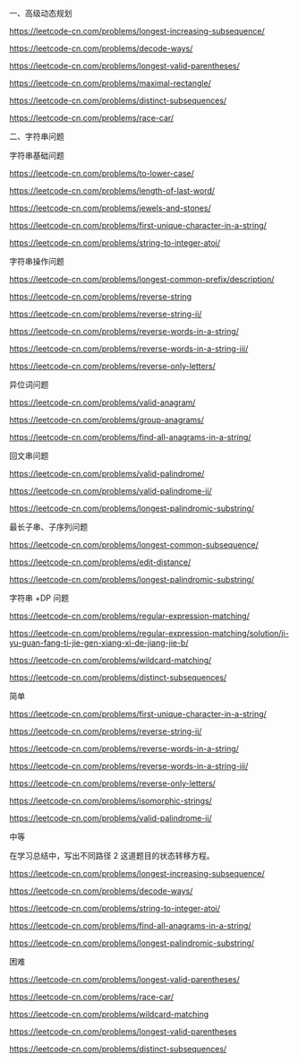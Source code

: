 一、高级动态规划

https://leetcode-cn.com/problems/longest-increasing-subsequence/

https://leetcode-cn.com/problems/decode-ways/

https://leetcode-cn.com/problems/longest-valid-parentheses/

https://leetcode-cn.com/problems/maximal-rectangle/

https://leetcode-cn.com/problems/distinct-subsequences/

https://leetcode-cn.com/problems/race-car/

二、字符串问题

字符串基础问题

https://leetcode-cn.com/problems/to-lower-case/

https://leetcode-cn.com/problems/length-of-last-word/

https://leetcode-cn.com/problems/jewels-and-stones/

https://leetcode-cn.com/problems/first-unique-character-in-a-string/

https://leetcode-cn.com/problems/string-to-integer-atoi/

字符串操作问题

https://leetcode-cn.com/problems/longest-common-prefix/description/

https://leetcode-cn.com/problems/reverse-string

https://leetcode-cn.com/problems/reverse-string-ii/

https://leetcode-cn.com/problems/reverse-words-in-a-string/

https://leetcode-cn.com/problems/reverse-words-in-a-string-iii/

https://leetcode-cn.com/problems/reverse-only-letters/

异位词问题

https://leetcode-cn.com/problems/valid-anagram/

https://leetcode-cn.com/problems/group-anagrams/

https://leetcode-cn.com/problems/find-all-anagrams-in-a-string/

回文串问题

https://leetcode-cn.com/problems/valid-palindrome/

https://leetcode-cn.com/problems/valid-palindrome-ii/

https://leetcode-cn.com/problems/longest-palindromic-substring/

最长子串、子序列问题

https://leetcode-cn.com/problems/longest-common-subsequence/

https://leetcode-cn.com/problems/edit-distance/

https://leetcode-cn.com/problems/longest-palindromic-substring/

字符串 +DP 问题

https://leetcode-cn.com/problems/regular-expression-matching/

https://leetcode-cn.com/problems/regular-expression-matching/solution/ji-yu-guan-fang-ti-jie-gen-xiang-xi-de-jiang-jie-b/

https://leetcode-cn.com/problems/wildcard-matching/

https://leetcode-cn.com/problems/distinct-subsequences/

简单

https://leetcode-cn.com/problems/first-unique-character-in-a-string/

https://leetcode-cn.com/problems/reverse-string-ii/

https://leetcode-cn.com/problems/reverse-words-in-a-string/

https://leetcode-cn.com/problems/reverse-words-in-a-string-iii/

https://leetcode-cn.com/problems/reverse-only-letters/

https://leetcode-cn.com/problems/isomorphic-strings/

https://leetcode-cn.com/problems/valid-palindrome-ii/

中等

在学习总结中，写出不同路径 2 这道题目的状态转移方程。

https://leetcode-cn.com/problems/longest-increasing-subsequence/

https://leetcode-cn.com/problems/decode-ways/

https://leetcode-cn.com/problems/string-to-integer-atoi/

https://leetcode-cn.com/problems/find-all-anagrams-in-a-string/

https://leetcode-cn.com/problems/longest-palindromic-substring/

困难

https://leetcode-cn.com/problems/longest-valid-parentheses/

https://leetcode-cn.com/problems/race-car/

https://leetcode-cn.com/problems/wildcard-matching

https://leetcode-cn.com/problems/longest-valid-parentheses

https://leetcode-cn.com/problems/distinct-subsequences/